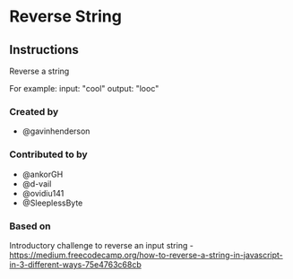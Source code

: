 # Reverse String

## Instructions

Reverse a string

For example:
input: "cool"
output: "looc"

### Created by

- @gavinhenderson

### Contributed to by

- @ankorGH
- @d-vail
- @ovidiu141
- @SleeplessByte

### Based on

Introductory challenge to reverse an input string - https://medium.freecodecamp.org/how-to-reverse-a-string-in-javascript-in-3-different-ways-75e4763c68cb
